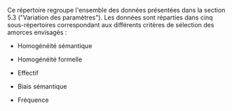 Ce répertoire regroupe l'ensemble des données présentées dans la section 5.3 ("Variation des paramètres"). Les données sont réparties dans cinq sous-répertoires correspondant aux différents critères de sélection des amorces envisagés :

- Homogénéité sémantique

- Homogénéité formelle

- Effectif

- Biais sémantique

- Fréquence
